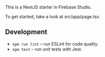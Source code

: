 
This is a NextJS starter in Firebase Studio.

To get started, take a look at src/app/page.tsx.

## Development

- `npm run lint` – run ESLint for code quality.
- `npm test` – run unit tests with Jest.
